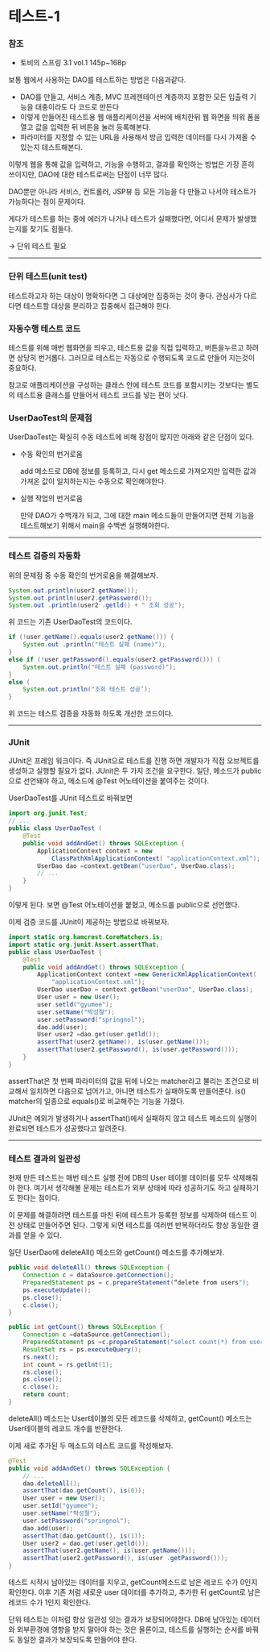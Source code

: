 # 테스트-1

### 참조

- 토비의 스프링 3.1 vol.1 145p~168p

보통 웹에서 사용하는 DAO를 테스트하는 방법은 다음과같다.

- DAO를 만들고, 서비스 계층, MVC 프레젠테이션 계층까지 포함한 모든 입출력 기능을 대충이라도 다 코드로 만든다
- 이렇게 만들어진 테스트용 웹 애플리케이션을 서버에 배치한뒤 웹 화면을 띄워 폼을 열고 값을 입력한 뒤 버튼을 눌러 등록해본다.
- 파라미터를 지정할 수 있는 URL을 사용해서 방금 입력한 데이터를 다시 가져올 수 있는지 테스트해본다.

이렇게 웹을 통해 값을 입력하고, 기능을 수행하고, 결과를 확인하는 방법은 가장 흔히 쓰이지만, DAO에 대한 테스트로써는 단점이 너무 많다.

DAO뿐만 아니라 서비스, 컨트롤러, JSP뷰 등 모든 기능을 다 만들고 나서야 테스트가 가능하다는 점이 문제이다.

게다가 테스트를 하는 중에 에러가 나거나 테스트가 실패했다면, 어디서 문제가 발생했는지를 찾기도 힘들다.

→ 단위 테스트 필요

---

### 단위 테스트(unit test)

테스트하고자 하는 대상이 명확하다면 그 대상에만 집중하는 것이 좋다. 관심사가 다르다면 테스트할 대상을 분리하고 집중해서 접근해야 한다.

### 자동수행 테스트 코드

테스트를 위해 매번 웹화면을 띄우고, 테스트용 값을 직접 입력하고, 버튼을누르고 하려면 상당히 번거롭다. 그러므로 테스트는 자동으로 수행되도록 코드로 만들어 지는것이 중요하다.

참고로 애플리케이션을 구성하는 클래스 안에 테스트 코드를 포함시키는 것보다는 별도의 테스트용 클래스를 만들어서 테스트 코드를 넣는 편이 낫다.

### UserDaoTest의 문제점

UserDaoTest는 확실히 수동 테스트에 비해 장점이 많지만 아래와 같은 단점이 있다.

- 수동 확인의 번거로움
    
    add 메소드로 DB에 정보를 등록하고, 다시 get 메소드로 가져오지만 입력한 값과 가져온 값이 일치하는지는 수동으로 확인해야한다.
    
- 실행 작업의 번거로움
    
    만약 DAO가 수백개가 되고, 그에 대한 main 메소드들이 만들어지면 전체 기능을 테스트해보기 위해서 main을 수백번 실행해야한다.
    

---

### 테스트 검증의 자동화

위의 문제점 중 수동 확인의 번거로움을 해결해보자.

```java
System.out.println(user2.getName());
System.out.println(user2.getPassword());
System.out .println(user2 .getld() + " 조회 성공");
```

위 코드는 기존 UserDaoTest의 코드이다.

```java
if (!user.getName().equals(user2.getName())) {
	System.out .println("테스트 실패 (name)");
}
else if (!user.getPassword().equals(user2.getPassword())) (
	System.out.println("테스트 실패 (password)");
}
else (
	System.out.println("조회 테스트 성공’);
}
```

위 코드는 테스트 검증을 자동화 하도록 개선한 코드이다.

---

### JUnit

JUnit은 프레임 워크이다. 즉 JUnit으로 테스트를 진행 하면 개발자가 직접 오브젝트를 생성하고 실행할 필요가 없다. JUnit은 두 가지 조건을 요구한다. 일단, 메소드가 public으로 선언돼야 하고, 메소드에 @Test 어노테이션을 붙여주는 것이다.

UserDaoTest를 JUnit 테스트로 바꿔보면

```java
import org.junit.Test;
// ...
public class UserDaoTest (
	@Test
	public void addAndGet() throws SQLException {
		ApplicationContext context = new
			ClassPathXmlApplicationContext( "applicationContext.xml");
		UserDao dao =context.getBean("userDao", UserDao.class);
		// ...
	}
}
```

이렇게 된다. 보면 @Test 어노테이션을 붙혔고, 메소드를 public으로 선언했다.

이제 검증 코드를 JUnit이 제공하는 방법으로 바꿔보자.

```java
import static org.hamcrest.CoreMatchers.is;
import static org.junit.Assert.assertThat;
public class UserDaoTest {
	@Test
	public void addAndGet() throws SQLException {
		ApplicationContext context =new GenericXmlApplicationContext(
			"applicationContext.xml");
		UserDao userDao = context.getBean("userDao", UserDao.class);
		User user = new User();
		user.setld("gyumee");
		user.setName("박성철");
		user.setPassword("springnol");
		dao.add(user);
		User user2 =dao.get(user.getld());
		assertThat(user2.getName(), is(user.getName()));
		assertThat(user2.getPassword(), is(user.getPassword()));
	}
}
```

assertThat은 첫 번째 파라미터의 값을 뒤에 나오는 matcher라고 불리는 조건으로 비교해서 일치하면 다음으로 넘어가고, 아니면 테스트가 실패하도록 만들어준다. is() matcher의 일종으로 equals()로 비교해주는 기능을 가졌다.

JUnit은 예외가 발생하거나 assertThat()에서 실패하지 않고 테스트 메소드의 실행이 완료되면 테스트가 성공했다고 알려준다.

---

### 테스트 결과의 일관성

현재 만든 테스트는 매번 테스트 실행 전에 DB의 User 테이블 데이터를 모두 삭제해줘야 한다. 여기서 생각해볼 문제는 테스트가 외부 상태에 따라 성공하기도 하고 실패하기도 한다는 점이다.

이 문제를 해결하려면 테스트를 마친 뒤에 테스트가 등록한 정보를 삭제하여 테스트 이전 상태로 만들어주면 된다. 그렇게 되면 테스트를 여러번 반복하더라도 항상 동일한 결과를 얻을 수 있다.

일단 UserDao에 deleteAll() 메소드와 getCount() 메소드를 추가해보자.

```java
public void deleteAll() throws SQLException {
	Connection c = dataSource.getConnection();
	PreparedStatement ps = c.prepareStatement(“delete from users");
	ps.executeUpdate();
	ps.close();
	c.close();
}

public int getCount() throws SQLException {
	Connection c =dataSource.getConnection();
	PreparedStatement ps =c.prepareStatement("select count(*) from users");
	ResultSet rs = ps.executeQuery();
	rs.next();
	int count = rs.getlnt(1);
	rs.close();
	ps.close();
	c.close();
	return count;
}
```

deleteAll() 메소드는 User테이블의 모든 레코드를 삭제하고, getCount() 메소드는 User테이블의 레코드 개수를 반환한다.

이제 새로 추가된 두 메소드의 테스트 코드를 작성해보자.

```java
@Test
public void addAndGet() throws SQLException {
	// ...
	dao.deleteAll();
	assertThat(dao.getCount(), is(0));
	User user = new User();
	user.setId("gyumee");
	user.setName("박성철");
	user.setPassword("springnol");
	dao.add(user);
	assertThat(dao.getCount(), is(1));
	User user2 = dao.get(user.getld());
	assertThat(user2.getName(), is(user.getName()));
	assertThat(user2.getPassword(), is(user .getPassword()));
}
```

테스트 시작시 남아있는 데이터를 지우고, getCount메소드로 남은 레코드 수가 0인지 확인한다. 이후 기존 처럼 새로운 user 데이터를 추가하고, 추가한 뒤 getCount로 남은 레코드 수가 1인지 확인한다.

단위 테스트는 이처럼 항상 일관성 잇는 결과가 보장되어야한다. DB에 남아있는 데이터와 외부환경에 영향을 받지 말아야 하는 것은 물론이고, 테스트를 실행하는 순서를 바꿔도 동일한 결과가 보장되도록 만들어야 한다.
